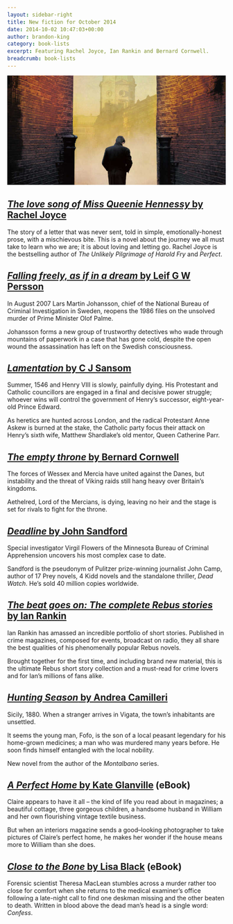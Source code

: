 ```yaml
---
layout: sidebar-right
title: New fiction for October 2014
date: 2014-10-02 10:47:03+00:00
author: brandon-king
category: book-lists
excerpt: Featuring Rachel Joyce, Ian Rankin and Bernard Cornwell.
breadcrumb: book-lists
---
```

![Deadline by John Sandford](/images/featured/featured-the-silkworm.jpg)

## [<cite>The love song of Miss Queenie Hennessy</cite> by Rachel Joyce](https://suffolk.spydus.co.uk/cgi-bin/spydus.exe/ENQ/OPAC/BIBENQ/4056581?QRY=CTIBIB%3C%20IRN%2840991209%29&QRYTEXT=The%20love%20song%20of%20Miss%20Queenie%20Hennessy)

The story of a letter that was never sent, told in simple, emotionally-honest prose, with a mischievous bite. This is a novel about the journey we all must take to learn who we are; it is about loving and letting go. Rachel Joyce is the bestselling author of <cite>The Unlikely Pilgrimage of Harold Fry</cite> and <cite>Perfect</cite>.

## [<cite>Falling freely, as if in a dream</cite> by Leif G W Persson](https://suffolk.spydus.co.uk/cgi-bin/spydus.exe/ENQ/OPAC/BIBENQ/4057009?QRY=CTIBIB%3C%20IRN%2840991529%29&QRYTEXT=Falling%20freely%2C%20as%20if%20in%20a%20dream)

In August 2007 Lars Martin Johansson, chief of the National Bureau of Criminal Investigation in Sweden, reopens the 1986 files on the unsolved murder of Prime Minister Olof Palme.

Johansson forms a new group of trustworthy detectives who wade through mountains of paperwork in a case that has gone cold, despite the open wound the assassination has left on the Swedish consciousness.

## [<cite>Lamentation</cite> by C J Sansom](https://suffolk.spydus.co.uk/cgi-bin/spydus.exe/ENQ/OPAC/BIBENQ/4057656?QRY=CTIBIB%3C%20IRN%281906287%29&QRYTEXT=Lamentation)

Summer, 1546 and Henry VIII is slowly, painfully dying. His Protestant and Catholic councillors are engaged in a final and decisive power struggle; whoever wins will control the government of Henry&#8217;s successor, eight-year-old Prince Edward.

As heretics are hunted across London, and the radical Protestant Anne Askew is burned at the stake, the Catholic party focus their attack on Henry&#8217;s sixth wife, Matthew Shardlake&#8217;s old mentor, Queen Catherine Parr.

## [<cite>The empty throne</cite> by Bernard Cornwell](https://suffolk.spydus.co.uk/cgi-bin/spydus.exe/ENQ/OPAC/BIBENQ/4058236?QRY=CTIBIB%3C%20IRN%28102723%29&QRYTEXT=The%20empty%20throne)

The forces of Wessex and Mercia have united against the Danes, but instability and the threat of Viking raids still hang heavy over Britain&#8217;s kingdoms.

Aethelred, Lord of the Mercians, is dying, leaving no heir and the stage is set for rivals to fight for the throne.

## [<cite>Deadline</cite> by John Sandford](https://suffolk.spydus.co.uk/cgi-bin/spydus.exe/ENQ/OPAC/BIBENQ/4058973?QRY=CTIBIB%3C%20IRN%2815175%29&QRYTEXT=Deadline)

Special investigator Virgil Flowers of the Minnesota Bureau of Criminal Apprehension uncovers his most complex case to date.

Sandford is the pseudonym of Pulitzer prize-winning journalist John Camp, author of 17 Prey novels, 4 Kidd novels and the standalone thriller, <cite>Dead Watch</cite>. He&#8217;s sold 40 million copies worldwide.

## [<cite>The beat goes on: The complete Rebus stories</cite> by Ian Rankin](https://suffolk.spydus.co.uk/cgi-bin/spydus.exe/ENQ/OPAC/BIBENQ/1715210?QRY=CTIBIB%3C%20IRN(824135)&QRYTEXT=The%20beat%20goes%20on)

Ian Rankin has amassed an incredible portfolio of short stories. Published in crime magazines, composed for events, broadcast on radio, they all share the best qualities of his phenomenally popular Rebus novels.

Brought together for the first time, and including brand new material, this is the ultimate Rebus short story collection and a must-read for crime lovers and for Ian&#8217;s millions of fans alike.

## [<cite>Hunting Season</cite> by Andrea Camilleri](https://suffolk.spydus.co.uk/cgi-bin/spydus.exe/ENQ/OPAC/BIBENQ/1715871?QRY=CTIBIB%3C%20IRN(24548863)&QRYTEXT=Hunting%20season)

Sicily, 1880. When a stranger arrives in Vigata, the town&#8217;s inhabitants are unsettled.

It seems the young man, Fofo, is the son of a local peasant legendary for his home-grown medicines; a man who was murdered many years before. He soon finds himself entangled with the local nobility.

New novel from the author of the <cite>Montalbano</cite> series.

## [<cite>A Perfect Home</cite> by Kate Glanville](http://suffolklibraries.lib.overdrive.com/A41F96B6-495C-4FD6-A7C5-2D352B18C215/10/50/en/ContentDetails.htm?id=04D16840-8527-46C8-8587-02AE89DA276C) (eBook)

Claire appears to have it all &#8211; the kind of life you read about in magazines; a beautiful cottage, three gorgeous children, a handsome husband in William and her own flourishing vintage textile business.

But when an interiors magazine sends a good–looking photographer to take pictures of Claire&#8217;s perfect home, he makes her wonder if the house means more to William than she does.

## [<cite>Close to the Bone</cite> by Lisa Black](http://suffolklibraries.lib.overdrive.com/A41F96B6-495C-4FD6-A7C5-2D352B18C215/10/50/en/ContentDetails.htm?id=9C2C8771-376B-4BB7-A1D1-62F594B2F8C3) (eBook)

Forensic scientist Theresa MacLean stumbles across a murder rather too close for comfort when she returns to the medical examiner&#8217;s office following a late-night call to find one deskman missing and the other beaten to death. Written in blood above the dead man&#8217;s head is a single word: _Confess_.
